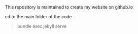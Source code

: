 This repository is maintained to create my website on github.io

cd to the main folder of the code 

> bundle exec jekyll serve
